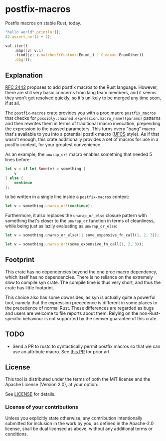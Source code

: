 # postfix-macros

Postfix macros on stable Rust, today.

```Rust
"hello world".println!();
42.assert_ne!(4 + 2);

val.iter()
	.map(|v| v.1)
	.find(|z| z.matches!(Custom::Enum(_) | Custom::EnumOther))
	.dbg!();
```

## Explanation

[RFC 2442] proposes to add postfix macros to the Rust language.
However, there are still very basic concerns from lang team members,
and it seems they won't get resolved quickly, so it's unlikely
to be merged any time soon, if at all.

The `postfix-macros` crate provides you with a proc macro `postfix_macros`
that checks for `possibly.chained.expression.macro_name!(params)` patterns
and then rewrites them in terms of traditional macro invocation, prepending
the expression to the passed parameters. This turns every "bang" macro
that's available to you into a potential postfix macro ([UFCS] style).
As if that wasn't enough, this crate additionally provides a set of
macros for use in a postfix context, for your greatest convenience.

As an example, the `unwrap_or!` macro enables something that needed 5 lines before:

```Rust
let v = if let Some(v) = something {
	v
} else {
	continue
};
```

to be written in a single line inside a `postfix-macros` context:

```Rust
let v = something.unwrap_or!(continue);
```

Furthermore, it also replaces the `unwrap_or_else` closure pattern with
something that's closer to the `unwrap_or` function in terms of cleanliness,
while being just as lazily evaluating as `unwrap_or_else`:

```Rust
let v = something.unwrap_or_else(|| some_expensive_fn_call(1, 2, 3));
```

```Rust
let v = something.unwrap_or!(some_expensive_fn_call(1, 2, 3));
```

[RFC 2442]: https://github.com/rust-lang/rfcs/pull/2442
[UFCS]: https://en.wikipedia.org/wiki/Uniform_Function_Call_Syntax

## Footprint

This crate has no dependencies beyond the one proc macro dependency,
which itself has no dependencies. There is no reliance on the extremely
slow to compile syn crate. The compile time is thus very short,
and thus the crate has little footprint.

This choice also has some downsides, as syn is actually quite a powerful
tool, namely that the expression precedence is different in some places
to the precedence of normal Rust. These differences are regarded as bugs
and users are welcome to file reports about them. Relying on the
non-Rust-specific behaviour is not supported by the semver guarantee of
this crate.

## TODO

* Send a PR to rustc to syntactically permit postfix macros so that we can use an attribute macro.
  See [this PR](https://github.com/rust-lang/rust/pull/75857) for prior art.

## License
[license]: #license

This tool is distributed under the terms of both the MIT license
and the Apache License (Version 2.0), at your option.

See [LICENSE](LICENSE) for details.

### License of your contributions

Unless you explicitly state otherwise, any contribution intentionally submitted for
inclusion in the work by you, as defined in the Apache-2.0 license,
shall be dual licensed as above, without any additional terms or conditions.
